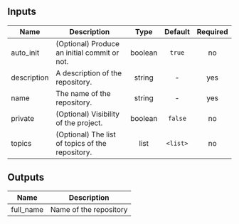 ## Inputs

| Name | Description | Type | Default | Required |
|------|-------------|:----:|:-----:|:-----:|
| auto\_init | (Optional) Produce an initial commit or not. | boolean | `true` | no |
| description | A description of the repository. | string | - | yes |
| name | The name of the repository. | string | - | yes |
| private | (Optional) Visibility of the project. | boolean | `false` | no |
| topics | (Optional) The list of topics of the repository. | list | `<list>` | no |

## Outputs

| Name | Description |
|------|-------------|
| full\_name | Name of the repository |

